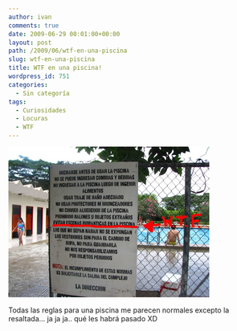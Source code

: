```yaml
---
author: ivan
comments: true
date: 2009-06-29 00:01:00+00:00
layout: post
path: /2009/06/wtf-en-una-piscina
slug: wtf-en-una-piscina
title: WTF en una piscina!
wordpress_id: 751
categories:
  - Sin categoría
tags:
  - Curiosidades
  - Locuras
  - WTF
---
```


[![](./img_1273.jpg)](http://4.bp.blogspot.com/_T2UWuNJg3dQ/Ske-0klEFXI/AAAAAAAACBs/PmgoxLluvVs/s1600-h/img_1273.jpg)

Todas las reglas para una piscina me parecen normales excepto la resaltada... ja ja ja.. qué les habrá pasado XD
